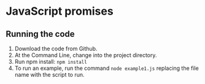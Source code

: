 # JavaScript promises

## Running the code

1. Download the code from Github.
2. At the Command Line, change into the project directory.
3. Run npm install: `npm install`
4. To run an example, run the command `node example1.js` replacing the file name with the script to run.

